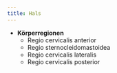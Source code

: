 ```yaml
---
title: Hals
---
```

- **Körperregionen**
	- Regio cervicalis anterior
	- Regio sternocleidomastoidea
	- Regio cervicalis lateralis
	- Regio cervicalis posterior